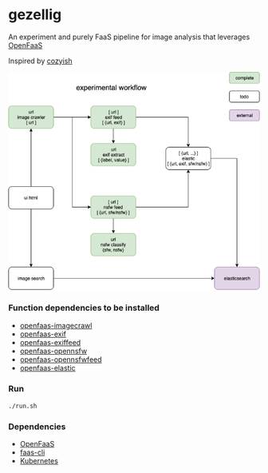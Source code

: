 # gezellig
An experiment and purely FaaS pipeline for image analysis that leverages [OpenFaaS](https://openfaas.com)

Inspired by [cozyish](https://github.com/scottleedavis/cozyish)

![](gezellig.png)

### Function dependencies to be installed
* [openfaas-imagecrawl](https://github.com/servernull/openfaas-imagecrawler)
* [openfaas-exif](https://github.com/servernull/openfaas-exif)
* [openfaas-exiffeed](https://github.com/servernull/openfaas-exiffeed)
* [openfaas-opennsfw](https://github.com/servernull/openfaas-opennsfw)
* [openfaas-opennsfwfeed](https://github.com/servernull/openfaas-opennsfwfeed)
* [openfaas-elastic](https://github.com/servernull/openfaas-elastic)

### Run
```bash
./run.sh
```

### Dependencies
* [OpenFaaS](http://openfaas.com)
* [faas-cli](https://github.com/openfaas/faas-cli)
* [Kubernetes](https://kubernetes.io)
